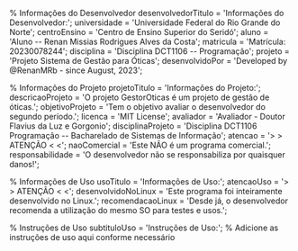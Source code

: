 % Informações do Desenvolvedor
desenvolvedorTitulo = 'Informações do Desenvolvedor:';
universidade = 'Universidade Federal do Rio Grande do Norte';
centroEnsino = 'Centro de Ensino Superior do Seridó';
aluno = 'Aluno -- Renan Missias Rodrigues Alves da Costa';
matricula = 'Matrícula: 20230078244';
disciplina = 'Disciplina DCT1106 -- Programação';
projeto = 'Projeto Sistema de Gestão para Óticas';
desenvolvidoPor = 'Developed by @RenanMRb - since August, 2023';

% Informações do Projeto
projetoTitulo = 'Informações do Projeto:';
descricaoProjeto = 'O projeto GestorOticas é um projeto de gestão de óticas.';
objetivoProjeto = 'Tem o objetivo avaliar o desenvolvedor do segundo período.';
licenca = 'MIT License';
avaliador = 'Avaliador - Doutor Flavius da Luz e Gorgonio';
disciplinaProjeto = 'Disciplina DCT1106 Programação -- Bacharelado de Sistemas de Informação';
atencao = '> > ATENÇÃO < <';
naoComercial = 'Este NÃO é um programa comercial.';
responsabilidade = 'O desenvolvedor não se responsabiliza por quaisquer danos!';

% Informações de Uso
usoTitulo = 'Informações de Uso:';
atencaoUso = '> > ATENÇÃO < <';
desenvolvidoNoLinux = 'Este programa foi inteiramente desenvolvido no Linux.';
recomendacaoLinux = 'Desde já, o desenvolvedor recomenda a utilização do mesmo SO para testes e usos.';

% Instruções de Uso
subtituloUso = 'Instruções de Uso:';
% Adicione as instruções de uso aqui conforme necessário